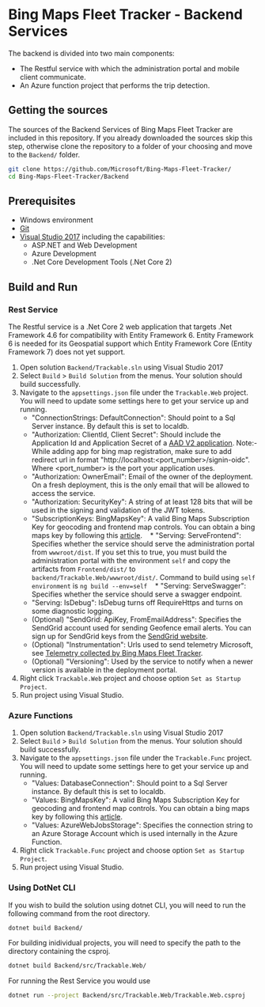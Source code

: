 # Bing Maps Fleet Tracker - Backend Services

The backend is divided into two main components:

* The Restful service with which the administration portal and mobile client communicate.
* An Azure function project that performs the trip detection.

## Getting the sources

The sources of the Backend Services of Bing Maps Fleet Tracker are included in this repository. If you already downloaded the sources skip this step, otherwise clone the repository to a folder of your choosing and move to the `Backend/` folder.

``` Bash
git clone https://github.com/Microsoft/Bing-Maps-Fleet-Tracker/
cd Bing-Maps-Fleet-Tracker/Backend
```

## Prerequisites

* Windows environment
* [Git](https://git-scm.com/)
* [Visual Studio 2017](https://www.visualstudio.com/downloads/) including the capabilities:
  * ASP.NET and Web Development
  * Azure Development
  * .Net Core Development Tools (.Net Core 2)

## Build and Run

### Rest Service

The Restful service is a .Net Core 2 web application that targets .Net Framework 4.6 for compatibility with Entity Framework 6. Entity Framework 6 is needed for its Geospatial support which Entity Framework Core (Entity Framework 7) does not yet support.

1. Open solution `Backend/Trackable.sln` using Visual Studio 2017
2. Select `Build` > `Build Solution` from the menus. Your solution should build successfully.
3. Navigate to the `appsettings.json` file under the `Trackable.Web` project. You will need to update some settings here to get your service up and running.
    * "ConnectionStrings: DefaultConnection": Should point to a Sql Server instance. By default this is set to localdb.
    * "Authorization: ClientId, Client Secret": Should include the Application Id and Application Secret of a [AAD V2 application](https://portal.azure.com/#blade/Microsoft_AAD_RegisteredApps/ApplicationsListBlade). Note:- While adding app for bing map registration, make sure to add redirect url in format "http://localhost:<port_number>/signin-oidc". Where <port_number> is the port your application uses.
    * "Authorization: OwnerEmail": Email of the owner of the deployment. On a fresh deployment, this is the only email that will be allowed to access the service.
    * "Authorization: SecurityKey": A string of at least 128 bits that will be used in the signing and validation of the JWT tokens.
    * "SubscriptionKeys: BingMapsKey": A valid Bing Maps Subscription Key for geocoding and frontend map controls. You can obtain a bing maps key by following this [article](https://msdn.microsoft.com/en-us/library/ff428642.aspx).
    * "Serving: ServeFrontend": Specifies whether the service should serve the administration portal from `wwwroot/dist`. If you set this to true, you must build the administration portal with the environment `self` and copy the artifacts from `Frontend/dist/` to `backend/Trackable.Web/wwwroot/dist/`. Command to build using `self environment` is `ng build --env=self`
    * "Serving: ServeSwagger": Specifies whether the service should serve a swagger endpoint.
    * "Serving: IsDebug": IsDebug turns off RequireHttps and turns on some diagnostic logging.
    * (Optional) "SendGrid: ApiKey, FromEmailAddress": Specifies the SendGrid account used for sending Geofence email alerts. You can sign up for SendGrid keys from the [SendGrid website](https://sendgrid.com/).
    * (Optional) "Instrumentation": Urls used to send telemetry Microsoft, see [Telemetry collected by Bing Maps Fleet Tracker](https://github.com/Microsoft/Bing-Maps-Fleet-Tracker/blob/master/README.md#telemetry-collected-by-bing-maps-fleet-tracker).
    * (Optional) "Versioning": Used by the service to notify when a newer version is available in the deployment portal.
4. Right click `Trackable.Web` project and choose option `Set as Startup Project`.
5. Run project using Visual Studio.

### Azure Functions

1. Open solution `Backend/Trackable.sln` using Visual Studio 2017
2. Select `Build` > `Build Solution` from the menus. Your solution should build successfully.
3. Navigate to the `appsettings.json` file under the `Trackable.Func` project. You will need to update some settings here to get your service up and running.
    * "Values: DatabaseConnection": Should point to a Sql Server instance. By default this is set to localdb.
    * "Values: BingMapsKey": A valid Bing Maps Subscription Key for geocoding and frontend map controls. You can obtain a bing maps key by following this [article](https://msdn.microsoft.com/en-us/library/ff428642.aspx).
    * "Values: AzureWebJobsStorage": Specifies the connection string to an Azure Storage Account which is used internally in the Azure Function.
4. Right click `Trackable.Func` project and choose option `Set as Startup Project`.
5. Run project using Visual Studio.

### Using DotNet CLI

If you wish to build the solution using dotnet CLI, you will need to run the following command from the root directory.

``` Bash
dotnet build Backend/
```

For building inidividual projects, you will need to specify the path to the directory containing the csproj.

``` Bash
dotnet build Backend/src/Trackable.Web/
```

For running the Rest Service you would use

``` Bash
dotnet run --project Backend/src/Trackable.Web/Trackable.Web.csproj
```
